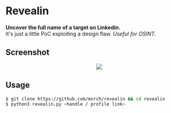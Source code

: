 # Revealin

**Uncover the full name of a target on Linkedin.**\
It's just a little PoC exploiting a design flaw. *Useful for OSINT.*

## Screenshot

<p align="center">
  <img src="https://files.catbox.moe/jgwz8s.png">
</p>

## Usage

```bash
$ git clone https://github.com/mxrch/revealin && cd revealin
$ python3 revealin.py <handle / profile link>
```
